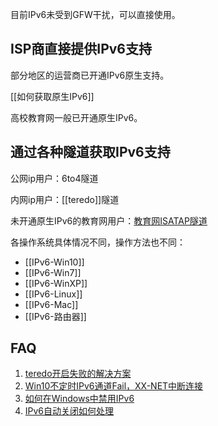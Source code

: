 目前IPv6未受到GFW干扰，可以直接使用。

## ISP商直接提供IPv6支持

部分地区的运营商已开通IPv6原生支持。

[[如何获取原生IPv6]]

高校教育网一般已开通原生IPv6。

## 通过各种隧道获取IPv6支持

公网ip用户：6to4隧道

内网ip用户：[[teredo]]隧道

未开通原生IPv6的教育网用户：[教育网ISATAP隧道](https://github.com/tuna/ipv6.tsinghua.edu.cn/blob/master/isatap.md)

各操作系统具体情况不同，操作方法也不同：

- [[IPv6-Win10]]
- [[IPv6-Win7]]
- [[IPv6-WinXP]]
- [[IPv6-Linux]]
- [[IPv6-Mac]]
- [[IPv6-路由器]]

## FAQ

1. [teredo开启失败的解决方案](http://support.xbox.com/zh-CN/xbox-on-windows/social/troubleshoot-party-chat)
2. [Win10不定时IPv6通道Fail，XX-NET中断连接](https://github.com/XX-net/XX-Net/issues/8709)
3. [如何在Windows中禁用IPv6](https://support.microsoft.com/zh-cn/help/929852/how-to-disable-ipv6-or-its-components-in-windows)
4. [IPv6自动关闭如何处理](https://github.com/XX-net/XX-Net/issues/8357)